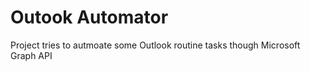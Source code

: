 # Outook Automator

Project tries to autmoate some Outlook routine tasks though Microsoft Graph API
